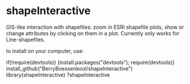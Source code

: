shapeInteractive
================

GIS-like interaction with shapefiles: zoom in  ESRI shapefile plots, show or change attributes by clicking on them in a plot. Currently only works for Line-shapefiles.

to install on your computer, use:

if(!require(devtools)) {install.packages("devtools"); require(devtools)}
install_github("BerryBoessenkool/shapeInteractive")
library(shapeInteractive)
?shapeInteractive
